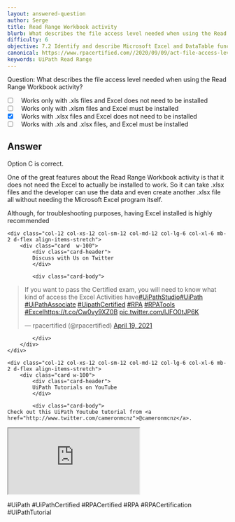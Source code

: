 ```yaml
---
layout: answered-question
author: Serge
title: Read Range Workbook activity
blurb: What describes the file access level needed when using the Read Range Workbook activity?
difficulty: 6
objective: 7.2 Identify and describe Microsoft Excel and DataTable functions, and how Excel activities are used for data manipulation
canonical: https://www.rpacertified.com//2020/09/09/act-file-access-level-for-read-range.html
keywords: UiPath Read Range
---
```



Question:  What describes the file access level needed when using the Read Range Workbook activity?

 - [ ] &nbsp;  Works only with .xls files and Excel does not need to be installed
 - [ ] &nbsp;  Works only with .xlsm files and Excel must be installed
 - [X] &nbsp;  Works with .xlsx files and Excel does not need to be installed
 - [ ] &nbsp;  Works with .xls and .xlsx files, and Excel must be installed

## Answer

Option C is correct.

One of the great features about the Read Range Workbook activity is that it does not need the Excel to actually be installed to work. So it can take .xlsx files and the developer can use the data and even create another .xlsx file all without needing the Microsoft Excel program itself.

Although, for troubleshooting purposes, having Excel installed is highly recommended


<div class="row">
	
    <div class="col-12 col-xs-12 col-sm-12 col-md-12 col-lg-6 col-xl-6 mb-2 d-flex align-items-stretch">
        <div class="card  w-100">
            <div class="card-header">
            Discuss with Us on Twitter
            </div>

            <div class="card-body">
<!-- **************************** -->       


<blockquote class="twitter-tweet"><p lang="en" dir="ltr">If you want to pass the Certified exam, you will need to know what kind of access the Excel Activities have<a href="https://twitter.com/hashtag/UiPathStudio?src=hash&amp;ref_src=twsrc%5Etfw">#UiPathStudio</a><a href="https://twitter.com/hashtag/UiPath?src=hash&amp;ref_src=twsrc%5Etfw">#UiPath</a> <a href="https://twitter.com/hashtag/UiPathAssociate?src=hash&amp;ref_src=twsrc%5Etfw">#UiPathAssociate</a> <a href="https://twitter.com/hashtag/UipathCertified?src=hash&amp;ref_src=twsrc%5Etfw">#UipathCertified</a> <a href="https://twitter.com/hashtag/RPA?src=hash&amp;ref_src=twsrc%5Etfw">#RPA</a> <a href="https://twitter.com/hashtag/RPATools?src=hash&amp;ref_src=twsrc%5Etfw">#RPATools</a> <a href="https://twitter.com/hashtag/Excel?src=hash&amp;ref_src=twsrc%5Etfw">#Excel</a><a href="https://t.co/Cw0vy9XZ0B">https://t.co/Cw0vy9XZ0B</a> <a href="https://t.co/lJFO0tJP6K">pic.twitter.com/lJFO0tJP6K</a></p>&mdash; rpacertified (@rpacertified) <a href="https://twitter.com/rpacertified/status/1384211878218403842?ref_src=twsrc%5Etfw">April 19, 2021</a></blockquote> <script async src="https://platform.twitter.com/widgets.js" charset="utf-8"></script>


<!-- **************************** -->   
            
            
            </div>
        </div>
    </div>
	
	<div class="col-12 col-xs-12 col-sm-12 col-md-12 col-lg-6 col-xl-6 mb-2 d-flex align-items-stretch">
        <div class="card w-100">
            <div class="card-header">
            UiPath Tutorials on YouTube
            </div>

            <div class="card-body">
	Check out this UiPath Youtube tutorial from <a href="http://www.twitter.com/cameronmcnz">@cameronmcnz</a>.	    
	    
<div class="embed-responsive embed-responsive-16by9">
	
<!-- ************* Add EMBED url here. It must include 'embed' in the URL!!! ****************** -->	
<iframe class="embed-responsive-item" src="https://www.youtube.com/embed/kdqpTZgxiU8"></iframe>
<!-- ******************************* -->	
</div>

#UiPath #UiPathCertified #RPACertified #RPA #RPACertification #UiPathTutorial
            </div>
        </div>
    </div>
	
</div>
